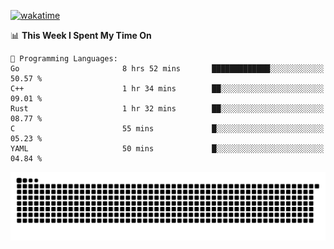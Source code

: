 [![wakatime](https://wakatime.com/badge/user/384f91c6-4eee-411f-8f3b-1b691f58a544.svg)](https://wakatime.com/@384f91c6-4eee-411f-8f3b-1b691f58a544)

<!--START_SECTION:waka-->
📊 **This Week I Spent My Time On** 

```text
💬 Programming Languages: 
Go                       8 hrs 52 mins       █████████████░░░░░░░░░░░░   50.57 % 
C++                      1 hr 34 mins        ██░░░░░░░░░░░░░░░░░░░░░░░   09.01 % 
Rust                     1 hr 32 mins        ██░░░░░░░░░░░░░░░░░░░░░░░   08.77 % 
C                        55 mins             █░░░░░░░░░░░░░░░░░░░░░░░░   05.23 % 
YAML                     50 mins             █░░░░░░░░░░░░░░░░░░░░░░░░   04.84 % 
```


<!--END_SECTION:waka-->

<picture>
  <source media="(prefers-color-scheme: dark)" srcset="https://raw.githubusercontent.com/fuwx295/fuwx295/output/github-contribution-grid-snake-dark.svg">
  <source media="(prefers-color-scheme: light)" srcset="https://raw.githubusercontent.com/fuwx295/fuwx295/output/github-contribution-grid-snake.svg">
  <img alt="github contribution grid snake animation" src="https://raw.githubusercontent.com/fuwx295/fuwx295/output/github-contribution-grid-snake.svg">
</picture>
